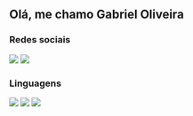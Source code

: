 ## Olá, me chamo Gabriel Oliveira

<h3>Redes sociais</h3>
<div> 
  <a href="https://www.instagram.com/gabdown_" target="_blank"><img src="https://img.shields.io/badge/Instagram-E4405F?style=for-the-badge&logo=instagram&logoColor=white" target="_blank"></a> 
  <a href="https://www.linkedin.com/in/gabriel-oliveira-0a4b9322a" target="_blank"><img src="https://img.shields.io/badge/-LinkedIn-%230077B5?style=for-the-badge&logo=linkedin&logoColor=white" target="_blank"></a> 
 
</div>

<h3>Linguagens</h3>

<div> 
  <img src="https://img.shields.io/badge/HTML-239120?style=for-the-badge&logo=html5&logoColor=white" target="_blank"/>
  <img src="https://img.shields.io/badge/CSS-239120?&style=for-the-badge&logo=css3&logoColor=white" target="_blank"/>
  <img src="https://img.shields.io/badge/Node.js-43853D?style=for-the-badge&logo=node.js&logoColor=white" target="_blank"/>
  
</div>
